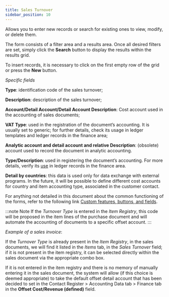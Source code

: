 ```yaml
---
title: Sales Turnover 
sidebar_position: 10
---
```


Allows you to enter new records or search for existing ones to view, modify, or delete them.

The form consists of a filter area and a results area. Once all desired filters are set, simply click the **Search** button to display the results within the results grid.

To insert records, it is necessary to click on the first empty row of the grid or press the **New** button.

*Specific fields*

**Type**: identification code of the sales turnover;

**Description**: description of the sales turnover;

**Account/Detail Account/Detail Account Description**: Cost account used in the accounting of sales documents;

**VAT Type**: used in the registration of the document’s accounting. It is usually set to generic; for further details, check its usage in ledger templates and ledger records in the finance area;

**Analytic account and detail account and relative Description**: (obsolete) account used to record the document in analytic accounting.

**Type/Description**: used in registering the document’s accounting. For more details, verify its [use](https://docs/configurations/tables/finance/ledger-records-templates/insert-ledger-records-templates) in ledger records in the finance area.

**Detail by countries**: this data is used only for data exchange with external programs. In the future, it will be possible to define different cost accounts for country and item accounting type, associated in the customer contact.

For anything not detailed in this document about the common functioning of the forms, refer to the following link [Custom features, buttons, and fields](/docs/guide/common).

:::note Note
If the *Turnover Type* is entered in the *Item Registry*, this code will be proposed in the item lines of the purchase document and will automate the accounting of documents to a specific offset account.
:::

*Example of a sales invoice*:

If the *Turnover Type* is already present in the *Item Registry*, in the sales documents, we will find it listed in the *Items* tab, in the *Sales Turnover* field; if it is not present in the item registry, it can be selected directly within the sales document via the appropriate combo box.

If it is not entered in the item registry and there is no memory of manually entering it in the sales document, the system will allow (if this choice is deemed appropriate) to take the default offset detail account that has been decided to set in the Contact Register > Accounting Data tab > Finance tab in the **Offset Cost/Revenue (defined)** field.